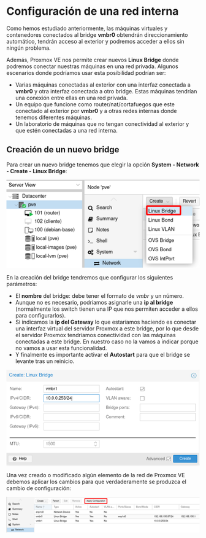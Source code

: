 # Configuración de una red interna

Como hemos estudiado anteriormente, las máquinas virtuales y contenedores conectados al bridge **vmbr0** obtendrán direccionamiento automático, tendrán acceso al exterior y podremos acceder a ellos sin ningún problema.

Además, Proxmox VE nos permite crear nuevos **Linux Bridge** donde podremos conectar nuestras máquinas en una red privada. Algunos escenarios donde podríamos usar esta posibilidad podrían ser:

* Varias máquinas conectadas al exterior con una interfaz conectada a **vmbr0** y otra interfaz conectada a otro bridge. Estas máquinas tendrían una conexión entre ellas en una red privada.
* Un equipo que funcione como router/nat/cortafuegos que este conectado al exterior por **vmbr0** y a otras redes internas donde tenemos diferentes máquinas.
* Un laboratorio de máquinas que no tengan conectividad al exterior y que estén conectadas a una red interna.

## Creación de un nuevo bridge

Para crear un nuevo bridge tenemos que elegir la opción **System - Network - Create - Linux Bridge**:

![img](img/red6.png)

En la creación del bridge tendremos que configurar los siguientes parámetros:

* El **nombre** del bridge: debe tener el formato de *vmbr* y un número. 
* Aunque no es necesario, podríamos asignarle una **ip al bridge** (normalmente los switch tienen una IP que nos permiten acceder a ellos para configurarlos).
* Si indicamos la **ip del Gateway** lo que estaríamos haciendo es conectar una interfaz virtual del servidor Proxmox a este bridge, por lo que desde el servidor Proxmox tendríamos conectividad con las máquinas conectadas a este bridge. En nuestro caso no la vamos a indicar porque no vamos a usar esta funcionalidad.
* Y finalmente es importante activar el **Autostart** para que el bridge se levante tras un reinicio.

![img](img/red7.png)

Una vez creado o modificado algún elemento de la red de Proxmox VE debemos aplicar los cambios para que verdaderamente se produzca el cambio de configuración:

![img](img/red8.png)
